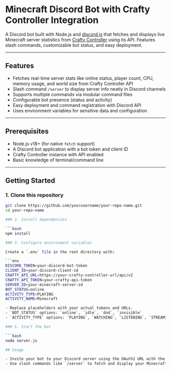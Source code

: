 # Minecraft Discord Bot with Crafty Controller Integration

A Discord bot built with Node.js and [discord.js](https://discord.js.org/) that fetches and displays live Minecraft server statistics from [Crafty Controller](https://craftycontrol.com/) using its API. Features slash commands, customizable bot status, and easy deployment.

---

## Features

- Fetches real-time server stats like online status, player count, CPU, memory usage, and world size from Crafty Controller API
- Slash command `/server` to display server info neatly in Discord channels
- Supports multiple commands via modular command files
- Configurable bot presence (status and activity)
- Easy deployment and command registration with Discord API
- Uses environment variables for sensitive data and configuration

---

## Prerequisites

- Node.js v18+ (for native `fetch` support)
- A Discord bot application with a bot token and client ID
- Crafty Controller instance with API enabled
- Basic knowledge of terminal/command line

---

## Getting Started

### 1. Clone this repository

```bash
git clone https://github.com/yourusername/your-repo-name.git
cd your-repo-name

### 2. Install dependencies

```bash
npm install

### 3. Configure environment variables

Create a `.env` file in the root directory with:

```env
DISCORD_TOKEN=your-discord-bot-token
CLIENT_ID=your-discord-client-id
CRAFTY_API_URL=https://your-crafty-controller-url/api/v2
CRAFTY_API_TOKEN=your-crafty-api-token
SERVER_ID=your-minecraft-server-id
BOT_STATUS=online
ACTIVITY_TYPE=PLAYING
ACTIVITY_NAME=Minecraft

- Replace placeholders with your actual tokens and URLs.  
- `BOT_STATUS` options: `online`, `idle`, `dnd`, `invisible`  
- `ACTIVITY_TYPE` options: `PLAYING`, `WATCHING`, `LISTENING`, `STREAMING`, `COMPETING`

### 5. Start the bot

```bash
node server.js

## Usage

- Invite your bot to your Discord server using the OAuth2 URL with the `applications.commands` and `bot` scopes.
- Use slash commands like `/server` to fetch and display your Minecraft server stats.